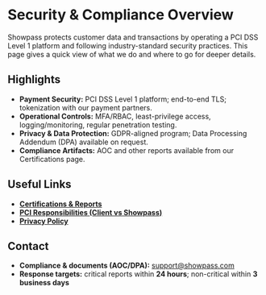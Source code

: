 # Security & Compliance Overview

Showpass protects customer data and transactions by operating a PCI DSS Level 1 platform and following industry-standard security practices. This page gives a quick view of what we do and where to go for deeper details.

## Highlights
- **Payment Security:** PCI DSS Level 1 platform; end-to-end TLS; tokenization with our payment partners.
- **Operational Controls:** MFA/RBAC, least-privilege access, logging/monitoring, regular penetration testing.
- **Privacy & Data Protection:** GDPR-aligned program; Data Processing Addendum (DPA) available on request.
- **Compliance Artifacts:** AOC and other reports available from our Certifications page.

## Useful Links
- [**Certifications & Reports**](/security/02-certifications)  
- [**PCI Responsibilities (Client vs Showpass)**](/security/03-pci-responsibility-matrix)  
- [**Privacy Policy**](https://www.showpass.com/sell/privacy-policy)

## Contact
- **Compliance & documents (AOC/DPA):** support@showpass.com  
- **Response targets:** critical reports within **24 hours**; non-critical within **3 business days**
